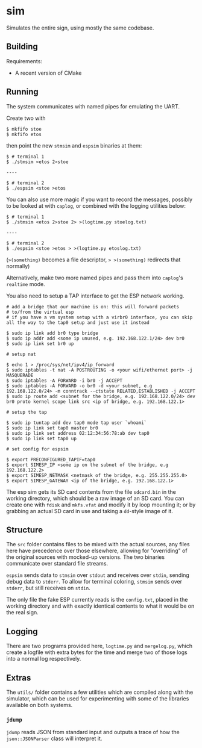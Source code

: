 # sim

Simulates the entire sign, using mostly the same codebase.

## Building

Requirements:

- A recent version of CMake

## Running

The system communicates with named pipes for emulating the UART.

Create two with

```
$ mkfifo stoe
$ mkfifo etos
```

then point the new `stmsim` and `espsim` binaries at them:

```
$ # terminal 1
$ ./stmsim <etos 2>stoe

----

$ # terminal 2
$ ./espsim <stoe >etos
```

You can also use more magic if you want to record the messages, possibly to be looked at with `caplog`, or combined with the logging utilities below:

```
$ # terminal 1
$ ./stmsim <etos 2>stoe 2> >(logtime.py stoelog.txt)

----

$ # terminal 2
$ ./espsim <stoe >etos > >(logtime.py etoslog.txt)
```

(`>(something)` becomes a file descriptor, `> >(something)` redirects that normally)

Alternatively, make two more named pipes and pass them into `caplog`'s `realtime` mode.

You also need to setup a TAP interface to get the ESP network working.

```
# add a bridge that our machine is on: this will forward packets
# to/from the virtual esp
# if you have a vm system setup with a virbr0 interface, you can skip all the way to the tap0 setup and just use it instead

$ sudo ip link add br0 type bridge
$ sudo ip addr add <some ip unused, e.g. 192.168.122.1/24> dev br0
$ sudo ip link set br0 up

# setup nat

$ echo 1 > /proc/sys/net/ipv4/ip_forward
$ sudo iptables -t nat -A POSTROUTING -o <your wifi/ethernet port> -j MASQUERADE
$ sudo iptables -A FORWARD -i br0 -j ACCEPT
$ sudo iptables -A FORWARD -o br0 -d <your subnet, e.g 192.168.122.0/24> -m conntrack --ctstate RELATED,ESTABLISHED -j ACCEPT
$ sudo ip route add <subnet for the bridge, e.g. 192.168.122.0/24> dev br0 proto kernel scope link src <ip of bridge, e.g. 192.168.122.1>

# setup the tap

$ sudo ip tuntap add dev tap0 mode tap user `whoami`
$ sudo ip link set tap0 master br0
$ sudo ip link set address 02:12:34:56:78:ab dev tap0
$ sudo ip link set tap0 up

# set config for espsim

$ export PRECONFIGURED_TAPIF=tap0
$ export SIMESP_IP <some ip on the subnet of the bridge, e.g 192.168.122.2>
$ export SIMESP_NETMASK <netmask of the bridge, e.g. 255.255.255.0>
$ export SIMESP_GATEWAY <ip of the bridge, e.g. 192.168.122.1>
```

The esp sim gets its SD card contents from the file `sdcard.bin` in the working directory, which should be a raw image of an SD card. You can create one with `fdisk` and `mkfs.vfat` and modify it
by loop mounting it; or by grabbing an actual SD card in use and taking a `dd`-style image of it.

## Structure

The `src` folder contains files to be mixed with the actual sources, any files here have precedence over those elsewhere, allowing for "overriding" of the original sources with mocked-up versions.
The two binaries communicate over standard file streams.

`espsim` sends data to `stmsim` over `stdout` and receives over `stdin`, sending debug data to `stderr`. To allow for terminal coloring, `stmsim` sends over `stderr`, but still receives on `stdin`.

The only file the fake ESP currently reads is the `config.txt`, placed in the working directory and with exactly identical contents to what it would be on the real sign.

## Logging

There are two programs provided here, `logtime.py` and `mergelog.py`, which create a logfile with extra bytes for the time and merge two of those logs into a normal log respectively.

## Extras

The `utils/` folder contains a few utilities which are compiled along with the simulator, which can be used for experimenting with some of the libraries available on both systems.

### `jdump`

`jdump` reads JSON from standard input and outputs a trace of how the `json::JSONParser` class will interpret it.
